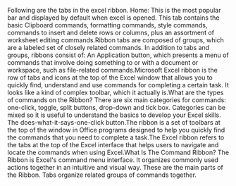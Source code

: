 Following are the tabs in the excel ribbon. Home: This is the most popular bar and displayed by default when excel is opened. This tab contains the basic Clipboard commands, formatting commands, style commands, commands to insert and delete rows or columns, plus an assortment of worksheet editing commands.Ribbon tabs are composed of groups, which are a labeled set of closely related commands. In addition to tabs and groups, ribbons consist of: An Application button, which presents a menu of commands that involve doing something to or with a document or workspace, such as file-related commands.Microsoft Excel ribbon is the row of tabs and icons at the top of the Excel window that allows you to quickly find, understand and use commands for completing a certain task. It looks like a kind of complex toolbar, which it actually is.What are the types of commands on the Ribbon? There are six main categories for commands: one-click, toggle, split buttons, drop-down and tick box. Categories can be mixed so it is useful to understand the basics to develop your Excel skills. The does-what-it-says-one-click button.The ribbon is a set of toolbars at the top of the window in Office programs designed to help you quickly find the commands that you need to complete a task.The Excel ribbon refers to the tabs at the top of the Excel interface that helps users to navigate and locate the commands when using Excel.What Is The Command Ribbon? The Ribbon is Excel's command menu interface. It organizes commonly used actions together in an intuitive and visual way. These are the main parts of the Ribbon. Tabs organize related groups of commands together.
